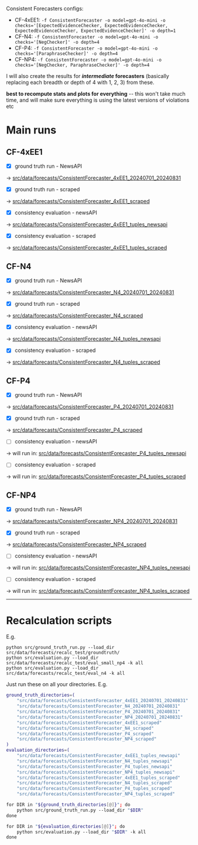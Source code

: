 Consistent Forecasters configs:
- CF-4xEE1: `-f ConsistentForecaster -o model=gpt-4o-mini -o checks='[ExpectedEvidenceChecker, ExpectedEvidenceChecker, ExpectedEvidenceChecker, ExpectedEvidenceChecker]' -o depth=1`
- CF-N4: `-f ConsistentForecaster -o model=gpt-4o-mini -o checks='[NegChecker]' -o depth=4`
- CF-P4: `-f ConsistentForecaster -o model=gpt-4o-mini -o checks='[ParaphraseChecker]' -o depth=4`
- CF-NP4: `-f ConsistentForecaster -o model=gpt-4o-mini -o checks='[NegChecker, ParaphraseChecker]' -o depth=4`

I will also create the results for **_intermediate_ forecasters** (basically replacing each breadth or depth of 4 with 1, 2, 3) from these.

**best to recompute stats and plots for everything** -- this won't take much time, and will make sure everything is using the latest versions of violations etc

# Main runs

## CF-4xEE1

- [x] ground truth run - NewsAPI

-> [src/data/forecasts/ConsistentForecaster_4xEE1_20240701_20240831](src/data/forecasts/ConsistentForecaster_4xEE1_20240701_20240831)

- [x] ground truth run - scraped

-> [src/data/forecasts/ConsistentForecaster_4xEE1_scraped](src/data/forecasts/ConsistentForecaster_4xEE1_scraped)

- [x] consistency evaluation - newsAPI

-> [src/data/forecasts/ConsistentForecaster_4xEE1_tuples_newsapi](src/data/forecasts/ConsistentForecaster_4xEE1_tuples_newsapi)

- [x] consistency evaluation - scraped

-> [src/data/forecasts/ConsistentForecaster_4xEE1_tuples_scraped](src/data/forecasts/ConsistentForecaster_4xEE1_tuples_scraped)

## CF-N4

- [x] ground truth run - NewsAPI

-> [src/data/forecasts/ConsistentForecaster_N4_20240701_20240831](src/data/forecasts/ConsistentForecaster_N4_20240701_20240831)

- [x] ground truth run - scraped

-> [src/data/forecasts/ConsistentForecaster_N4_scraped](src/data/forecasts/ConsistentForecaster_N4_scraped)

- [x] consistency evaluation - newsAPI

-> [src/data/forecasts/ConsistentForecaster_N4_tuples_newsapi](src/data/forecasts/ConsistentForecaster_N4_tuples_newsapi)

- [x] consistency evaluation - scraped

-> [src/data/forecasts/ConsistentForecaster_N4_tuples_scraped](src/data/forecasts/ConsistentForecaster_N4_tuples_scraped)

## CF-P4

- [x] ground truth run - NewsAPI

-> [src/data/forecasts/ConsistentForecaster_P4_20240701_20240831](src/data/forecasts/ConsistentForecaster_P4_20240701_20240831)

- [x] ground truth run - scraped

-> [src/data/forecasts/ConsistentForecaster_P4_scraped](src/data/forecasts/ConsistentForecaster_P4_scraped)

- [ ] consistency evaluation - newsAPI

-> will run in: [src/data/forecasts/ConsistentForecaster_P4_tuples_newsapi](src/data/forecasts/ConsistentForecaster_P4_tuples_newsapi)

- [ ] consistency evaluation - scraped

-> will run in: [src/data/forecasts/ConsistentForecaster_P4_tuples_scraped](src/data/forecasts/ConsistentForecaster_P4_tuples_scraped)

## CF-NP4

- [x] ground truth run - NewsAPI

-> [src/data/forecasts/ConsistentForecaster_NP4_20240701_20240831](src/data/forecasts/ConsistentForecaster_NP4_20240701_20240831)

- [x] ground truth run - scraped

-> [src/data/forecasts/ConsistentForecaster_NP4_scraped](src/data/forecasts/ConsistentForecaster_NP4_scraped)

- [ ] consistency evaluation - newsAPI

-> will run in: [src/data/forecasts/ConsistentForecaster_NP4_tuples_newsapi](src/data/forecasts/ConsistentForecaster_NP4_tuples_newsapi)

- [ ] consistency evaluation - scraped

-> will run in: [src/data/forecasts/ConsistentForecaster_NP4_tuples_scraped](src/data/forecasts/ConsistentForecaster_NP4_tuples_scraped)


-----

# Recalculation scripts

E.g.
```
python src/ground_truth_run.py --load_dir src/data/forecasts/recalc_test/groundtruth/
python src/evaluation.py --load_dir src/data/forecasts/recalc_test/eval_small_np4 -k all
python src/evaluation.py --load_dir src/data/forecasts/recalc_test/eval_n4 -k all
```
Just run these on all your directories. E.g.

```bash
ground_truth_directories=(
    "src/data/forecasts/ConsistentForecaster_4xEE1_20240701_20240831"
    "src/data/forecasts/ConsistentForecaster_N4_20240701_20240831"
    "src/data/forecasts/ConsistentForecaster_P4_20240701_20240831"
    "src/data/forecasts/ConsistentForecaster_NP4_20240701_20240831"
    "src/data/forecasts/ConsistentForecaster_4xEE1_scraped"
    "src/data/forecasts/ConsistentForecaster_N4_scraped"
    "src/data/forecasts/ConsistentForecaster_P4_scraped"
    "src/data/forecasts/ConsistentForecaster_NP4_scraped"
)
evaluation_directories=(
    "src/data/forecasts/ConsistentForecaster_4xEE1_tuples_newsapi"
    "src/data/forecasts/ConsistentForecaster_N4_tuples_newsapi"
    "src/data/forecasts/ConsistentForecaster_P4_tuples_newsapi"
    "src/data/forecasts/ConsistentForecaster_NP4_tuples_newsapi"
    "src/data/forecasts/ConsistentForecaster_4xEE1_tuples_scraped"
    "src/data/forecasts/ConsistentForecaster_N4_tuples_scraped"
    "src/data/forecasts/ConsistentForecaster_P4_tuples_scraped"
    "src/data/forecasts/ConsistentForecaster_NP4_tuples_scraped"

for DIR in "${ground_truth_directories[@]}"; do
    python src/ground_truth_run.py --load_dir "$DIR"
done

for DIR in "${evaluation_directories[@]}"; do
    python src/evaluation.py --load_dir "$DIR" -k all
done
```